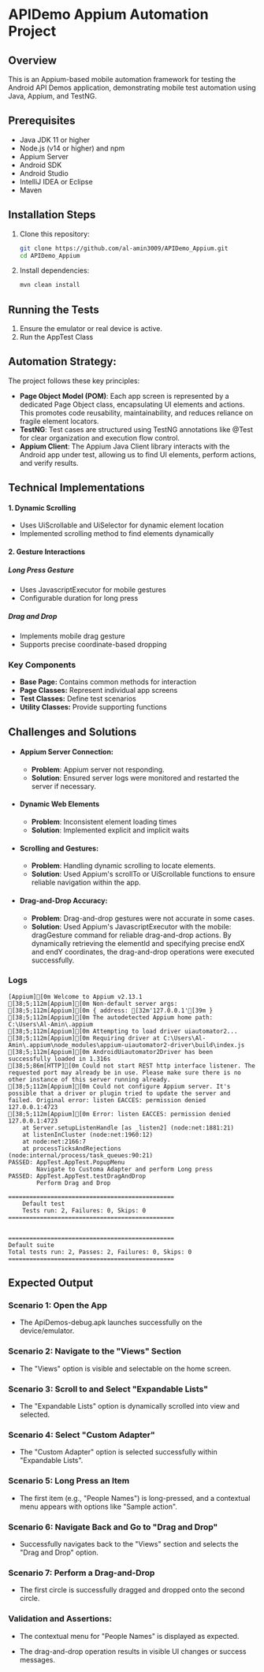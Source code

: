# APIDemo Appium Automation Project
## Overview
This is an Appium-based mobile automation framework for testing the Android API Demos application, demonstrating mobile test automation using Java, Appium, and TestNG.
## Prerequisites
- Java JDK 11 or higher
- Node.js (v14 or higher) and npm
- Appium Server
- Android SDK
- Android Studio
- IntelliJ IDEA or Eclipse
- Maven
## Installation Steps
1. Clone this repository:
    ```bash
    git clone https://github.com/al-amin3009/APIDemo_Appium.git
    cd APIDemo_Appium
    ```
2. Install dependencies:
    ```bash
    mvn clean install
    ```
## Running the Tests
1. Ensure the emulator or real device is active.
2. Run the AppTest Class

## Automation Strategy:

The project follows these key principles:

- **Page Object Model (POM)**: Each app screen is represented by a dedicated Page Object class, encapsulating UI elements and actions. This promotes code reusability, maintainability, and reduces reliance on fragile element locators.
- **TestNG**: Test cases are structured using TestNG annotations like @Test for clear organization and execution flow control.
- **Appium Client**: The Appium Java Client library interacts with the Android app under test, allowing us to find UI elements, perform actions, and verify results.

## Technical Implementations
#### 1. Dynamic Scrolling
- Uses UiScrollable and UiSelector for dynamic element location
- Implemented scrolling method to find elements dynamically

#### 2. Gesture Interactions

##### Long Press Gesture
- Uses JavascriptExecutor for mobile gestures
- Configurable duration for long press

##### Drag and Drop

- Implements mobile drag gesture
- Supports precise coordinate-based dropping

### Key Components
- **Base Page:** Contains common methods for interaction
- **Page Classes:** Represent individual app screens
- **Test Classes:** Define test scenarios
- **Utility Classes:** Provide supporting functions
## Challenges and Solutions
- #### Appium Server Connection:
    - **Problem**: Appium server not responding.
    - **Solution**: Ensured server logs were monitored and restarted the server if necessary.
- #### Dynamic Web Elements
    - **Problem**: Inconsistent element loading times
    - **Solution**: Implemented explicit and implicit waits
- #### Scrolling and Gestures:
    - **Problem**: Handling dynamic scrolling to locate elements.
    - **Solution**:  Used Appium's scrollTo or UiScrollable functions to ensure reliable navigation within the app.
- #### Drag-and-Drop Accuracy:
    - **Problem**: Drag-and-drop gestures were not accurate in some cases.
    - **Solution**: Used Appium's JavascriptExecutor with the mobile: dragGesture command for reliable drag-and-drop actions. By dynamically retrieving the elementId and specifying precise endX and endY coordinates, the drag-and-drop operations were executed successfully.
### Logs
```
[Appium][0m Welcome to Appium v2.13.1
[38;5;112m[Appium][0m Non-default server args:
[38;5;112m[Appium][0m { address: [32m'127.0.0.1'[39m }
[38;5;112m[Appium][0m The autodetected Appium home path: C:\Users\Al-Amin\.appium
[38;5;112m[Appium][0m Attempting to load driver uiautomator2...
[38;5;112m[Appium][0m Requiring driver at C:\Users\Al-Amin\.appium\node_modules\appium-uiautomator2-driver\build\index.js
[38;5;112m[Appium][0m AndroidUiautomator2Driver has been successfully loaded in 1.316s
[38;5;86m[HTTP][0m Could not start REST http interface listener. The requested port may already be in use. Please make sure there is no other instance of this server running already.
[38;5;112m[Appium][0m Could not configure Appium server. It's possible that a driver or plugin tried to update the server and failed. Original error: listen EACCES: permission denied 127.0.0.1:4723
[38;5;112m[Appium][0m Error: listen EACCES: permission denied 127.0.0.1:4723
    at Server.setupListenHandle [as _listen2] (node:net:1881:21)
    at listenInCluster (node:net:1960:12)
    at node:net:2166:7
    at processTicksAndRejections (node:internal/process/task_queues:90:21)
PASSED: AppTest.AppTest.PopupMenu
        Navigate to Customa Adapter and perform Long press
PASSED: AppTest.AppTest.testDragAndDrop
        Perform Drag and Drop

===============================================
    Default test
    Tests run: 2, Failures: 0, Skips: 0
===============================================


===============================================
Default suite
Total tests run: 2, Passes: 2, Failures: 0, Skips: 0
===============================================
```
## Expected Output

### Scenario 1: Open the App
   -  The ApiDemos-debug.apk launches successfully on the device/emulator.

### Scenario 2: Navigate to the "Views" Section
   - The "Views" option is visible and selectable on the home screen.

### Scenario 3: Scroll to and Select "Expandable Lists"

- The "Expandable Lists" option is dynamically scrolled into view and selected.

### Scenario 4: Select "Custom Adapter"

   - The "Custom Adapter" option is selected successfully within "Expandable Lists".

### Scenario 5: Long Press an Item
-  The first item (e.g., "People Names") is long-pressed, and a contextual menu appears with options like "Sample action".

### Scenario 6: Navigate Back and Go to "Drag and Drop"

   - Successfully navigates back to the "Views" section and selects the "Drag and Drop" option.

### Scenario 7: Perform a Drag-and-Drop

   - The first circle is successfully dragged and dropped onto the second circle.

###  Validation and Assertions:

   - The contextual menu for "People Names" is displayed as expected.

   - The drag-and-drop operation results in visible UI changes or success messages.